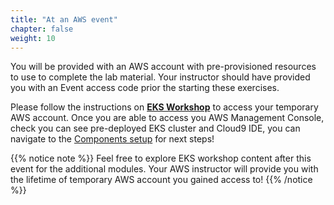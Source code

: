```yaml
---
title: "At an AWS event"
chapter: false
weight: 10
---
```


You will be provided with an AWS account with pre-provisioned resources to use to complete the lab material. Your instructor should have provided you with an Event access code prior the starting these exercises. 

Please follow the instructions on **[EKS Workshop](https://www.eksworkshop.com/docs/introduction/setup/aws-event)** to access your temporary AWS account. Once you are able to access you AWS Management Console, check you can see pre-deployed EKS cluster and Cloud9 IDE, you can navigate to the [Components setup](https://nirmata.awsworkshop.io/1_setup/3_components_setup.html) for next steps!

{{% notice note %}}
Feel free to explore EKS workshop content after this event for the additional modules. Your AWS instructor will provide you with the lifetime of temporary AWS account you gained access to!
{{% /notice %}}
